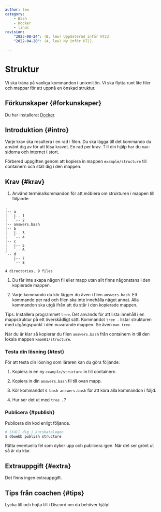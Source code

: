 ```yaml
---
author: lew
category:
    - Bash
    - Docker
    - linux
revision:
    "2023-08-24": (B, lew) Uppdaterad inför HT23.
    "2022-04-20": (A, lew) Ny inför HT22.

...
```

Struktur
==================================

Vi ska träna på vanliga kommandon i unixmiljön. Vi ska flytta runt lite filer och mappar för att uppnå en önskad struktur.

<!--more-->



Förkunskaper {#forkunskaper}
-----------------------

Du har installerat [Docker](kunskap/installera-virtualiseringsmiljon-docker).



Introduktion {#intro}
-----------------------

Varje krav ska resultera i en rad i filen. Du ska lägga till det kommando du använt dig av för att lösa kravet. En rad per krav. Till din hjälp har du `man`-sidorna och internet i stort.

Förbered uppgiften genom att kopiera in mappen `example/structure` till containern och ställ dig i den mappen.


Krav {#krav}
-----------------------

1. Använd terminalkommandon för att möblera om strukturen i mappen till följande:

```console
.
|-- a
|   |-- 1
|   `-- 2
|-- answers.bash
|-- b
|   |-- 3
|   `-- 4
|-- c
|   |-- 5
|   `-- 6
`-- d
    |-- 7
    `-- 8

4 directories, 9 files
```

1. Du får inte skapa någon fil eller mapp utan allt finns någonstans i den kopierade mappen.

1. Varje kommando du kör lägger du även i filen `answers.bash`. Ett kommando per rad och filen ska inte innehålla något annat. Alla kommandon ska utgå ifrån att du står i den kopierade mappen.

Tips: Installera programmet `tree`. Det används för att lista innehåll i en mappstruktur på ett överskådligt sätt. Kommandot `tree .` listar strukturen med utgångspunkt i den nuvarande mappen. Se även `man tree`.

När du är klar så kopierar du filen `answers.bash` från containern in till den lokala mappen `kmom01/structure`.



### Testa din lösning {#test}

För att testa din lösning som läraren kan du göra följande:

1. Kopiera in en ny `example/structure` in till containern.

1. Kopiera in din `answers.bash` fil till ovan mapp.

1. Kör kommandot `$ bash answers.bash` för att köra alla kommandon i följd.

1. Hur ser det ut med `tree .`?



### Publicera {#publish}

Publicera din kod enligt följande.

```bash
# Ställ dig i kurskatalogen
$ dbwebb publish structure
```

Rätta eventuella fel som dyker upp och publicera igen. När det ser grönt ut så är du klar.



Extrauppgift {#extra}
-----------------------

Det finns ingen extrauppgift.



Tips från coachen {#tips}
-----------------------

Lycka till och hojta till i Discord om du behöver hjälp!
